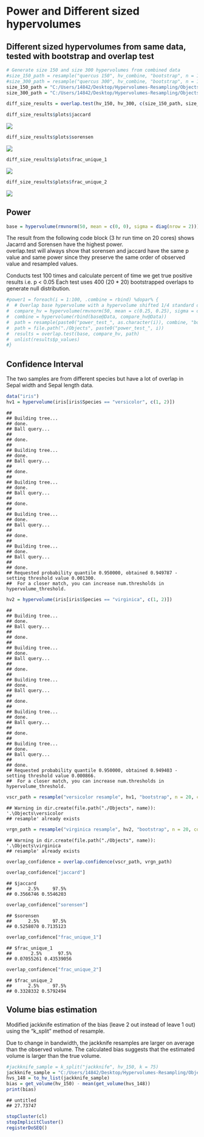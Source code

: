 Power and Different sized hypervolumes
================

## Different sized hypervolumes from same data, tested with bootstrap and overlap test

``` r
# Generate size 150 and size 300 hypervolumes from combined data
#size_150_path = resample("quercus 150", hv_combine, "bootstrap", n = 100, points_per_resample = 150)
#size_300_path = resample("quercus 300", hv_combine, "bootstrap", n = 100, points_per_resample = 300)
size_150_path = "C:/Users/14842/Desktop/Hypervolumes-Resampling/Objects/quercus 150"
size_300_path = "C:/Users/14842/Desktop/Hypervolumes-Resampling/Objects/quercus 300"
```

``` r
diff_size_results = overlap.test(hv_150, hv_300, c(size_150_path, size_300_path))
```

``` r
diff_size_results$plots$jaccard
```

![](Overlap-statistics-cont_files/figure-gfm/unnamed-chunk-5-1.png)<!-- -->

``` r
diff_size_results$plots$sorensen
```

![](Overlap-statistics-cont_files/figure-gfm/unnamed-chunk-5-2.png)<!-- -->

``` r
diff_size_results$plots$frac_unique_1
```

![](Overlap-statistics-cont_files/figure-gfm/unnamed-chunk-5-3.png)<!-- -->

``` r
diff_size_results$plots$frac_unique_2
```

![](Overlap-statistics-cont_files/figure-gfm/unnamed-chunk-5-4.png)<!-- -->

## Power

``` r
base = hypervolume(rmvnorm(50, mean = c(0, 0), sigma = diag(nrow = 2)))
```

The result from the following code block (3 hr run time on 20 cores)
shows Jacarrd and Sorensen have the highest power.  
overlap.test will always show that sorensen and jaccard have the same p
value and same power since they preserve the same order of observed
value and resampled values.

Conducts test 100 times and calculate percent of time we get true
positive results i.e. p \< 0.05 Each test uses 400 (20 \* 20)
bootstrapped overlaps to generate null distribution.

``` r
#power1 = foreach(i = 1:100, .combine = rbind) %dopar% {
#  # Overlap base hypervolume with a hypervolume shifted 1/4 standard deviations in both dimension
#  compare_hv = hypervolume(rmvnorm(50, mean = c(0.25, 0.25), sigma = diag(nrow = 2)))
#  combine = hypervolume(rbind(base@Data, compare_hv@Data))
#  path = resample(paste0("power_test_", as.character(i)), combine, "bootstrap", n = 40)
#  path = file.path("./Objects", paste0("power_test_", i))
#  results = overlap.test(base, compare_hv, path)
#  unlist(results$p_values)
#}
```

## Confidence Interval

The two samples are from different species but have a lot of overlap in
Sepal width and Sepal length data.

``` r
data("iris")
hv1 = hypervolume(iris[iris$Species == "versicolor", c(1, 2)])
```

    ## 
    ## Building tree... 
    ## done.
    ## Ball query... 
    ## 
    ## done.
    ## 
    ## Building tree... 
    ## done.
    ## Ball query... 
    ## 
    ## done.
    ## 
    ## Building tree... 
    ## done.
    ## Ball query... 
    ## 
    ## done.
    ## 
    ## Building tree... 
    ## done.
    ## Ball query... 
    ## 
    ## done.
    ## 
    ## Building tree... 
    ## done.
    ## Ball query... 
    ## 
    ## done.
    ## Requested probability quantile 0.950000, obtained 0.949787 - setting threshold value 0.001300.
    ##  For a closer match, you can increase num.thresholds in hypervolume_threshold.

``` r
hv2 = hypervolume(iris[iris$Species == "virginica", c(1, 2)])
```

    ## 
    ## Building tree... 
    ## done.
    ## Ball query... 
    ## 
    ## done.
    ## 
    ## Building tree... 
    ## done.
    ## Ball query... 
    ## 
    ## done.
    ## 
    ## Building tree... 
    ## done.
    ## Ball query... 
    ## 
    ## done.
    ## 
    ## Building tree... 
    ## done.
    ## Ball query... 
    ## 
    ## done.
    ## 
    ## Building tree... 
    ## done.
    ## Ball query... 
    ## 
    ## done.
    ## Requested probability quantile 0.950000, obtained 0.949403 - setting threshold value 0.000866.
    ##  For a closer match, you can increase num.thresholds in hypervolume_threshold.

``` r
vscr_path = resample("versicolor resample", hv1, "bootstrap", n = 20, cores = 20)
```

    ## Warning in dir.create(file.path("./Objects", name)): '.\Objects\versicolor
    ## resample' already exists

``` r
vrgn_path = resample("virginica resample", hv2, "bootstrap", n = 20, cores = 20)
```

    ## Warning in dir.create(file.path("./Objects", name)): '.\Objects\virginica
    ## resample' already exists

``` r
overlap_confidence = overlap.confidence(vscr_path, vrgn_path)
```

``` r
overlap_confidence["jaccard"]
```

    ## $jaccard
    ##      2.5%     97.5% 
    ## 0.3566746 0.5546203

``` r
overlap_confidence["sorensen"]
```

    ## $sorensen
    ##      2.5%     97.5% 
    ## 0.5258070 0.7135123

``` r
overlap_confidence["frac_unique_1"]
```

    ## $frac_unique_1
    ##       2.5%      97.5% 
    ## 0.07055261 0.43539056

``` r
overlap_confidence["frac_unique_2"]
```

    ## $frac_unique_2
    ##      2.5%     97.5% 
    ## 0.3328332 0.5792494

## Volume bias estimation

Modified jackknife estimation of the bias (leave 2 out instead of leave
1 out) using the “k\_split” method of resample.

Due to change in bandwidth, the jackknife resamples are larger on
average than the observed volume. The calculated bias suggests that the
estimated volume is larger than the true volume.

``` r
#jackknife_sample = k_split("jackknife", hv_150, k = 75)
jackknife_sample = "C:/Users/14842/Desktop/Hypervolumes-Resampling/Objects/jackknife"
hvs_148 = to_hv_list(jackknife_sample)
bias = get_volume(hv_150) - mean(get_volume(hvs_148))
print(bias)
```

    ## untitled 
    ## 27.73747

``` r
stopCluster(cl)
stopImplicitCluster()
registerDoSEQ()
```

